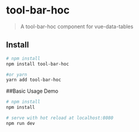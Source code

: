 # tool-bar-hoc

> A tool-bar-hoc component for vue-data-tables

## Install

``` bash
# npm install
npm install tool-bar-hoc

#or yarn
yarn add tool-bar-hoc
```

##Basic Usage Demo
``` bash
# npm install
npm install

# serve with hot reload at localhost:8080
npm run dev

```
